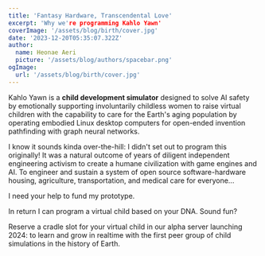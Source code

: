 ```yaml
---
title: 'Fantasy Hardware, Transcendental Love'
excerpt: 'Why we're programming Kahlo Yawn'
coverImage: '/assets/blog/birth/cover.jpg'
date: '2023-12-20T05:35:07.322Z'
author:
  name: Heonae Aeri
  picture: '/assets/blog/authors/spacebar.png'
ogImage:
  url: '/assets/blog/birth/cover.jpg'
---
```

Kahlo Yawn is a **child development simulator** designed to solve AI safety by emotionally supporting involuntarily childless women to raise virtual children with the capability to care for the Earth's aging population by operating embodied Linux desktop computers for open-ended invention pathfinding with graph neural networks.

I know it sounds kinda over-the-hill: I didn't set out to program this originally! It was a natural outcome of years of diligent independent engineering activism to create a humane civilization with game engines and AI. To engineer and sustain a system of open source software-hardware housing, agriculture, transportation, and medical care for everyone...

I need your help to fund my prototype.

In return I can program a virtual child based on your DNA. Sound fun?

Reserve a cradle slot for your virtual child in our alpha server launching 2024: to learn and grow in realtime with the first peer group of child simulations in the history of Earth.